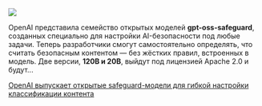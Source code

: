 <!--2025-10-29 13:48:09-->
<div class="yb">
  <div class="rss habr"><img src="https://habrastorage.org/getpro/habr/upload_files/397/ec9/0de/397ec90de38366b1caa7d28835678c48.png" /><p>OpenAI представила семейство открытых моделей <strong>gpt-oss-safeguard</strong>, созданных специально для настройки AI-безопасности под любые задачи. Теперь разработчики смогут самостоятельно определять, что считать безопасным контентом — без жёстких правил, встроенных в модель. Две версии, <strong>120B и 20B</strong>, выйдут под лицензией Apache 2.0 и будут... <p class="titl"><a href="https://habr.com/ru/companies/technokratos/news/961312/?utm_source=habrahabr&utm_medium=rss&utm_campaign=961312">OpenAI выпускает открытые safeguard-модели для гибкой настройки классификации контента</a></p></div>
</div>

